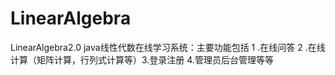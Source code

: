 # LinearAlgebra
LinearAlgebra2.0 java线性代数在线学习系统：主要功能包括 1 .在线问答 2 .在线计算（矩阵计算，行列式计算等）3.登录注册 4.管理员后台管理等等
